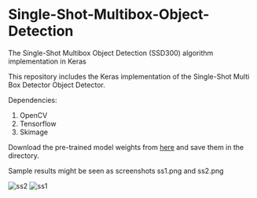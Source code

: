 # Single-Shot-Multibox-Object-Detection
The Single-Shot Multibox Object Detection (SSD300) algorithm implementation in Keras

This repository includes the Keras implementation of the Single-Shot Multi Box Detector Object Detector.

Dependencies:
1) OpenCV
2) Tensorflow
3) Skimage

Download the pre-trained model weights from [here](https://drive.google.com/file/d/121-kCXaOHOkJE_Kf5lKcJvC_5q1fYb_q/view) and save them in the directory.

Sample results might be seen as screenshots ss1.png and ss2.png

![ss2](https://user-images.githubusercontent.com/23663934/184917140-a2f723bd-5ac8-4296-84fb-d1df29bb0b52.png)
![ss1](https://user-images.githubusercontent.com/23663934/184917152-e6b984ff-a32b-41bd-9ae6-4e3a5d7d895d.png)
